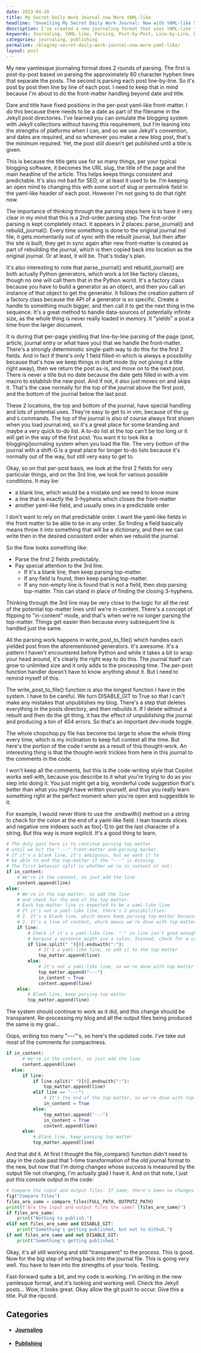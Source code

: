 ```yaml
---
date: 2023-04-20
title: My Secret Daily Work Journal now More YAML-like
headline: "Unveiling My Secret Daily Work Journal: Now with YAML-like Structure!"
description: I've created a new journaling format that uses YAML-like front-matter and a few transformations. I just hit a button, but the 1-page journal.md where I edit all my blog posts at once gets sliced & diced into individual Jekyll-style posts, gets AI suggested headline, meta description and keywords, then rolls it all back into journal.md for further editing, revision and refinement. Come see how!
keywords: Journaling, YAML-like, Parsing, Post-by-Post, Line-by-Line, Date, Title, URL Slug, Front-Matter, 3-Hyphens, Output File, Input File, Comparison Function, Testing, Publishing
categories: journaling, publishing
permalink: /blog/my-secret-daily-work-journal-now-more-yaml-like/
layout: post
---
```



My new yamlesque journaling format does 2 rounds of parsing. The first is
post-by-post based on parsing the approximately 80 character hyphen lines that
separate the posts. The second is parsing each post line-by-line. So it's post
by post then line by line of each post. I need to keep that in mind because I'm
about to do the front-matter handling beyond date and title.

Dare and title have fixed positions in the per-post yaml-like front-matter. I
do this because there needs to be a date as part of the filename in the Jekyll
post directories. I've learned you can simulate the blogging system with Jekyll
collections without having this requirement, but I'm leaning into the strengths
of platforms when I can, and so we use Jekyll's convention, and dates are
required, and so whenever you make a new blog post, that's the minimum
required. Yet, the post still doesn't get published until a title is given.

This is because the title gets use for so many things, per your typical
blogging software, it becomes the URL slug, the title of the page and the main
headline of the article. This helps keeps things consistent and predictable.
It's also not bad for SEO, or at least it used to be. I'm keeping an open mind
to changing this with some sort of slug or permalink field in the yaml-like
header of each post. However I'm not going to do that right now.

The importance of thinking through the parsing steps here is to have it very
clear in my mind that this is a 2nd-order parsing step. The first-order parsing
is kept completely intact. It appears in 2 places: parse_journal() and
rebuild_journal(). Every time something is done to the original journal.md
file, it gets momentarily out of sync with the rebuilt journal, but then after
the site is built, they get in sync again after new front-matter is created as
part of rebuilding the journal, which is then copied back into location as the
original journal. Or at least, it will be. That's today's plan.

It's also interesting to note that parse_journal() and rebuild_journal() are
both actually Python generators, which work a lot like factory classes, though
no one will call them that in the Python world. It's a factory class because
you have to build a generator as an object, and then you call an instance of
that object to get the generator. It follows the creation pattern of a factory
class because the API of a generator is so specific. Create a handle to
something much bigger, and then call it to get the next thing in the sequence.
It's a great method to handle data-sources of potentially infinite size, as the
whole thing is never really loaded in memory. It "yields" a post a time from
the larger document.

It is during that per-page yielding that line-by-line parsing of the page
(post, article, journal entry or what have you) that we handle the
front-matter. There's a strongly deterministic single-path way to do this for
the first 2 fields. And in fact if there's only 1 field filled-in which is
always a possibility because that's how we keep things in draft mode (by not
giving it a title right away), then we return the post as-is, and move on to
the next post. There is never a title but no date because the date gets filled
in with a vim macro to establish the new post. And if not, it also just moves
on and skips it. That's the case normally for the top of the journal above the
first post, and the bottom of the journal below the last post.

These 2 locations, the top and bottom of the journal, have special handling and
lots of potential uses. They're easy to get to in vim, because of the `gg` and
`G` commands. The top of the journal is also of course always first shown when
you load journal.md, so it's a great place for some branding and maybe a very
quick to-do list. A to-do list at the top can't be too long or it will get in
the way of the first post. You want it to look like a blogging/journaling
system when you load the file. The very bottom of the journal with a shift-G is
a great place for longer to-do lists because it's normally out of the way, but
still very easy to get to.

Okay, so on that per-post basis, we look at the first 2 fields for very
particular things, and on the 3rd line, we look for various possible
conditions. It may be:

- a blank line, which would be a mistake and we need to know more
- a line that is exactly the 3-hyphens which closes the front-matter
- another yaml-like field, and usually ones in a predictable order

I don't want to rely on that predictable order. I want the yaml-like fields in
the front matter to be able to be in any order. So finding a field basically
means throw it into something that will be a dictionary, and then we can write
then in the desired consistent order when we rebuild the journal.

So the flow looks something like:

- Parse the first 2 fields predictably.
- Pay special attention to the 3rd line.
  - If it's a blank line, then keep parsing top-matter.
  - If any field is found, then keep parsing top-matter.
  - If any non-empty line is found that is not a field, then stop parsing
    top-matter. This can stand in place of finding the closing 3-hyphens.

Thinking through the 3rd line may be very close to the logic for all the rest
of the potential top-matter lines until we're in-content. There's a concept of
flipping to "in-content" mode, and that's when we're no longer parsing the
top-matter. Things get easier then because every subsequent line is handled
just the same.

All the parsing work happens in write_post_to_file() which handles each yielded
post from the aforementioned generators. It's awesome. It's a pattern I haven't
encountered before Python and while it takes a bit to wrap your head around,
it's clearly the right way to do this. The journal itself can grow to unlimited
size and it only adds to the processing time. The per-post function handler
doesn't have to know anything about it. But I need to remind myself of this.

The write_post_to_file() function is also the longest function I have in the
system. I have to be careful. We turn DISABLE_GIT to True so that I can't make
any mistakes that unpublishes my blog. There's a step that deletes everything
in the posts directory, and then rebuilds it. If I delete without a rebuilt and
then do the git thing, it has the effect of unpublishing the journal and
producing a ton of 404 errors. So that's an important dev-mode toggle.

The whole chopchop.py file has become too large to show the whole thing every
time, which is my inclination to keep full context all the time. But here's the
portion of the code I wrote as a result of this thought-work. An interesting
thing is that the thought-work trickles from here in this journal to the
comments in the code.

I won't keep all the comments, but this is the code-writing style that Copilot
works well with, because you describe to it what you're trying to do as you
step into doing it. You just might get a big, wonderful code suggestion that's
better than what you might have written yourself, and thus you really learn
something right at the perfect moment when you're open and suggestible to it.

For example, I would never think to use the .endswith() method on a string to
check for the colon at the end of a yaml-like field. I lean towards slices and
negative one indexes such as foo[-1] to get the last character of a string. But
this way is more explicit. It's a good thing to learn.

```python
# The duty past here is to continue parsing top matter
# until we hit the "---" front-matter end-parsing marker.
# If it's a blank line, it's ambiguous, but we want it to
# be able to end the top-matter if the "---" is missing.
# The first behavior split is whether we're in_content or not:
if in_content:
    # We're in the content, so just add the line
    content.append(line)
else:
    # We're in the top matter, so add the line
    # and check for the end of the top matter.
    # Each top-matter line is expected to be a yaml-like line.
    # If it's not a yaml-like line, there's 2 possibilities:
    # 1. It's a blank line, which means keep parsing top matter because a field might come next.
    # 2. It's a line of content, which means we're done with top matter.
    if line:
        # Check if it's a yaml-like line. ":" in line isn't good enough
        # because a sentence might use a colon. Instead, check for a colon at the end of the first word.
        if line.split(" ")[0].endswith(":"):
            # It's a yaml-like line, so add it to the top matter
            top_matter.append(line)
        else:
            # It's not a yaml-like line, so we're done with top matter
            top_matter.append("---")
            in_content = True
            content.append(line)
    else:
        # Blank line, keep parsing top matter
        top_matter.append(line)
```

The system should continue to work as it did, and this change should be
transparent. Re-processing my blog and all the output files being produced
the same is my goal...

Oops, writing too many "---"'s, so here's the updated code. I've take out most
of the comments for compactness.

```python
if in_content:
      # We're in the content, so just add the line
      content.append(line)
  else:
      if line:
          if line.split(" ")[0].endswith(":"):
              top_matter.append(line)
          elif line == "---":
              # It's the end of the top matter, so we're done with top matter
              in_content = True
          else:
              top_matter.append("---")
              in_content = True
              content.append(line)
      else:
          # Blank line, keep parsing top matter
          top_matter.append(line)
```

And that did it. At first I thought the file_compare() function didn't need to
stay in the code past that 1-time transformation of the old journal format to
the new, but now that I'm doing changes whose success is measured by the
output file not changing, I'm actually glad I have it. And on that note, I just
put this console output in the code:

```python
# Compare the input and output files. If same, there's been no changes.
fig("Compare files")
files_are_same = compare_files(FULL_PATH, OUTPUT2_PATH)
print(f"Are the input and output files the same? {files_are_same}")
if files_are_same:
    print("Nothing to publish.")
elif not files_are_same and DISABLE_GIT:
    print("Something's getting published, but not to Github.")
if not files_are_same and not DISABLE_GIT:
    print("Something's getting published."
```

Okay, it's all still working and still "transparent" to the process. This is
good. Now for the big step of writing back into the journal file. This is going
very well. You have to lean into the strengths of your tools. Testing.

Fast-forward quite a bit, and my code is working. I'm writing in the new
yamlesque format, and it's looking and working well. Check the Jekyll posts...
Wow, it looks great. Okay allow the git push to occur. Give this a title. Pull
the ripcord.



## Categories

<ul>
<li><h4><a href='/journaling/'>Journaling</a></h4></li>
<li><h4><a href='/publishing/'>Publishing</a></h4></li></ul>